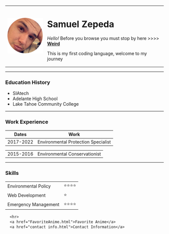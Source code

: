 <html>

<head>
   <meta charset="UTF-8">
   <title>Samuel's First Site</title>
</head>

<body>
   <table cellspacing="20">
      <tr>
         <td><img src="images/Sam2 (1).png" alt="Face Photograph of Sam"></td>
         <td>
            <h1>Samuel Zepeda </h1>
            <p><em>Hello!</em> Before you browse you must stop by here >>>> <strong><a
                     href=https://tenor.com/search/dog-lick-screen-gifs>Weird</a></strong></p>
            <p> This is my first coding language, welcome to my journey</p>
         </td>
      </tr>
   </table>
   <hr>
   <h3><strong>Education History</strong></h3>
   <ul>
      <li>SIAtech</li>
      <li>Adelante High School</li>
      <li>Lake Tahoe Community College</li>
   </ul>
   <hr>
   <h3> Work Experience</h3>
   <table cellspacing="10">
      <thead>
         <tr>
            <th>Dates</th>
            <th>Work</th>
         </tr>
      </thead>
      <tr>
         <td>2017-2022</td>
         <td>Environmental Protection Specialist</td>
      </tr>
      <table cellspacing="10">
         <td>2015-2016</td>
         <td>Environmental Conservationist</td>
      </table>
      <hr>
      <h3>Skills</h3>
      <table cellspacing="10">
         <tr>
            <td>Environmental Policy </td>
            <td>⭐⭐⭐⭐</td>
         </tr>
         <tr>
            <td>Web Development</td>
            <td>⭐</td>
         </tr>
         <tr>
            <td>Emergency Management</td>
            <td>⭐⭐⭐⭐</td>
         </tr>
      </table>



      <hr>
      <a href="FavoriteAnime.html">Favorite Anime</a>
      <a href="contact info.html">Contact Information</a>

</html>
